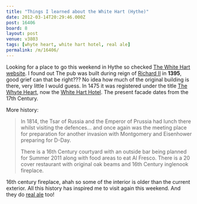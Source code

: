 ```yaml
---
title: "Things I learned about the White Hart (Hythe)"
date: 2012-03-14T20:29:46.000Z
post: 16406
board: 8
layout: post
venue: v3803
tags: [whyte heart, white hart hotel, real ale]
permalink: /m/16406/
---
```

Looking for a place to go this weekend in Hythe so checked <a href="http://thewhiteharthythe.co.uk/">The White Hart website</a>. I found out The pub was built during reign of <a href="http://www.amazon.co.uk/Richard-Yale-English-Monarchs-Series/dp/0300078757">Richard II</a> in <b>1395</b>, good grief can that be right??? No idea how much of the original building is there, very little I would guess. In 1475 it was registered under the title <a href="/wiki/whyte+heart">The Whyte Heart</a>, now the <a href="/wiki/white+hart+hotel">White Hart Hotel</a>. The present facade dates from the 17th Century. 

 

More history:

<blockquote>In 1814, the Tsar of Russia and the Emperor of Prussia had lunch there whilst visiting the defences... and once again was the meeting place for preparation for another invasion with Montgomery and Eisenhower preparing for D-Day.

 

There is a 16th Century courtyard with an outside bar being planned for Summer 2011 along with food areas to eat Al Fresco. There is a 20 cover restaurant with original oak beams and 16th Century inglenook fireplace. </blockquote>

16th century fireplace, ahah so some of the interior is older than the current exterior. All this history has inspired me to visit again this weekend. And they do <a href="/wiki/real+ale">real ale</a> too!
